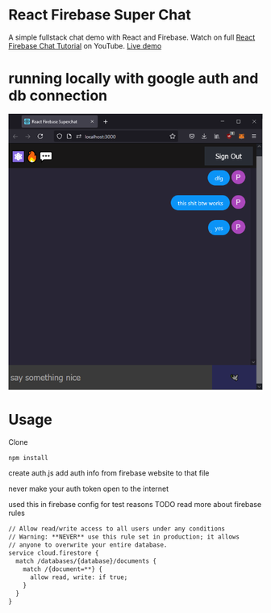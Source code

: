 # React Firebase Super Chat

A simple fullstack chat demo with React and Firebase. 
Watch on full [React Firebase Chat Tutorial](https://youtu.be/zQyrwxMPm88) on YouTube. 
[Live demo](https://fireship-demos.web.app/)


# running locally with google auth and db connection
![screencap](Capture.PNG)

# Usage

Clone
```bash
npm install
```
create auth.js
add auth info from firebase website to that file

never make your auth token open to the internet

used this in firebase config for test reasons
TODO read more about firebase rules
```
// Allow read/write access to all users under any conditions
// Warning: **NEVER** use this rule set in production; it allows
// anyone to overwrite your entire database.
service cloud.firestore {
  match /databases/{database}/documents {
    match /{document=**} {
      allow read, write: if true;
    }
  }
}
```
